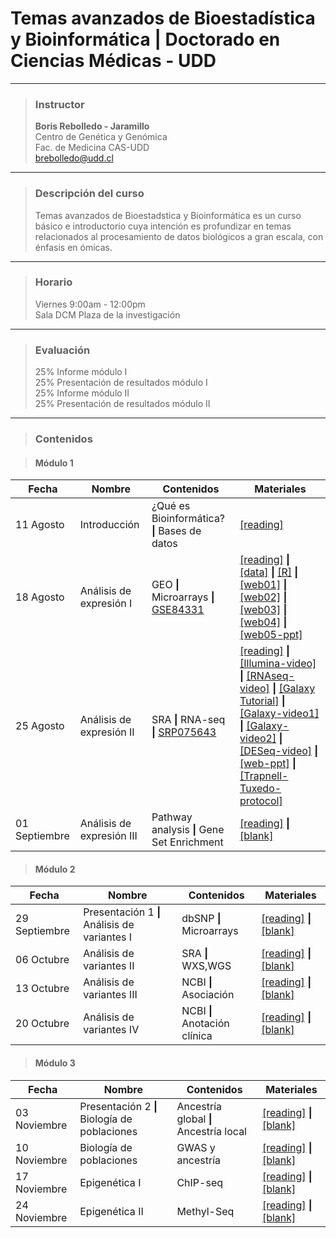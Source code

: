 # Temas avanzados de Bioestadística y Bioinformática | Doctorado en Ciencias Médicas - UDD


-----

> ### Instructor  
> **Boris Rebolledo - Jaramillo**   
Centro de Genética y Genómica  
Fac. de Medicina CAS-UDD  
[brebolledo@udd.cl](mailto:brebolledo@udd.cl?Subject=Bioestadistica) 

----

> ### Descripción del curso
> Temas avanzados de Bioestadstica y Bioinformática es un curso básico e introductorio cuya intención es profundizar en temas relacionados al procesamiento de datos biológicos a gran escala, con énfasis en ómicas.

----

> ### Horario
> Viernes 9:00am - 12:00pm  
Sala DCM Plaza de la investigación

----
> ### Evaluación
> 25% Informe módulo I  
25% Presentación de resultados módulo I  
25% Informe módulo II  
25% Presentación de resultados módulo II
----
> ### Contenidos

>#### Módulo 1
Fecha | Nombre | Contenidos| Materiales
------|--------|-----------|-----------
11 Agosto|Introducción|¿Qué es Bioinformática? **\|** Bases de datos|[\[reading\]](https://www.ncbi.nlm.nih.gov/pmc/articles/PMC4408859/pdf/fgene-06-00164.pdf)
18 Agosto|Análisis de expresión I|GEO **\|** Microarrays **\|** [GSE84331](https://www.ncbi.nlm.nih.gov/geo/query/acc.cgi?acc=GSE84331)|[\[reading\]](https://www.ncbi.nlm.nih.gov/pmc/articles/PMC5126381/pdf/zjv11259.pdf) **\|** [\[data\]](https://www.ncbi.nlm.nih.gov/geo/download/?acc=GSE84331&format=file) **\|** [\[R\]](https://drive.google.com/open?id=0B429OUPeeFidaU55UHNDSGVrNjA) **\|** [\[web01\]](http://jura.wi.mit.edu/bio/education/bioinfo2007/arrays/) **\|** [\[web02\]](http://journals.plos.org/plosone/article?id=10.1371/journal.pone.0050986) **\|** [\[web03\]](https://en.wikipedia.org/w/index.php?title=DNA_microarray&oldid=793812117) **\|** [\[web04\]](http://bitesizebio.com/7463/how-dna-microarrays-are-built/) **\|** [\[web05-ppt\]](http://www.ogic.ca/projects/SCNcourse/course_units/unit1/lecture/Introduction%20to%20Affymetrix%20Microarrays.ppt)
25 Agosto|Análisis de expresión II|SRA **\|** RNA-seq **\|** [SRP075643](https://www.ncbi.nlm.nih.gov/sra?linkname=bioproject_sra_all&from_uid=322613) | [\[reading\]](https://www.ncbi.nlm.nih.gov/pmc/articles/PMC4928811/pdf/pone.0157290.pdf) **\|** [\[Illumina-video\]](https://www.youtube.com/watch?v=womKfikWlxM) **\|** [\[RNAseq-video\]](https://www.youtube.com/watch?v=O4bBZ_UOcK8) **\|** [\[Galaxy Tutorial\]](https://galaxyproject.org/tutorials/rb_rnaseq/) **\|** [\[Galaxy-video1\]](https://vimeo.com/131811959) **\|** [\[Galaxy-video2\]](https://vimeo.com/131811982) **\|** [\[DESeq-video\]](https://www.youtube.com/watch?v=EJ0MQf7_O4U) **\|** [\[web-ppt\]](http://uppnex.se/twiki/pub/Courses/NgsIntro1412/Schedule/IntroductionNGS_Dec2014.ppt) **\|** [\[Trapnell-Tuxedo-protocol\]](http://cole-trapnell-lab.github.io/pdfs/papers/trapnell-tuxedo-protocol.pdf)
01 Septiembre|Análisis de expresión III| Pathway analysis **\|** Gene Set Enrichment |[\[reading\]]() **\|** [\[blank\]]()

>#### Módulo 2
Fecha | Nombre | Contenidos| Materiales
------|--------|-----------|-----------
29 Septiembre|Presentación 1 **\|** Análisis de variantes I|dbSNP **\|** Microarrays|[\[reading\]]() **\|** [\[blank\]]()
06 Octubre|Análisis de variantes II|SRA **\|** WXS,WGS|[\[reading\]]() **\|** [\[blank\]]()
13 Octubre|Análisis de variantes III|NCBI **\|** Asociación|[\[reading\]]() **\|** [\[blank\]]()
20 Octubre|Análisis de variantes IV|NCBI **\|** Anotación clínica|[\[reading\]]() **\|** [\[blank\]]()

>#### Módulo 3
Fecha | Nombre | Contenidos| Materiales
------|--------|-----------|-----------
03 Noviembre|Presentación 2 **\|** Biología de poblaciones|Ancestría global **\|** Ancestría local|[\[reading\]]() **\|** [\[blank\]]()
10 Noviembre|Biología de poblaciones|GWAS y ancestría|[\[reading\]]() **\|** [\[blank\]]()
17 Noviembre|Epigenética I|ChIP-seq |[\[reading\]]() **\|** [\[blank\]]()
24 Noviembre|Epigenética II|Methyl-Seq |[\[reading\]]() **\|** [\[blank\]]()
